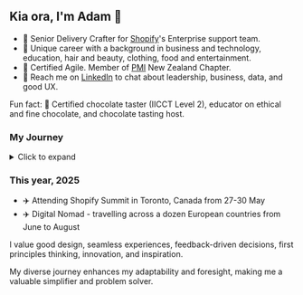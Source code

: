 ## Kia ora, I'm Adam 👋 

- 💼 Senior Delivery Crafter for [Shopify](https://github.com/shopify)'s Enterprise support team.
- 📐 Unique career with a background in business and technology, education, hair and beauty, clothing, food and entertainment.
- 🌱 Certified Agile. Member of [PMI](https://www.pmi.org/) New Zealand Chapter.
- 💬 Reach me on [LinkedIn](https://linkedin.com/in/adamthomsonnz) to chat about leadership, business, data, and good UX.

Fun fact: 🍫 Certified chocolate taster (IICCT Level 2), educator on ethical and fine chocolate, and chocolate tasting host.


### My Journey
<details>
<summary>Click to expand</summary>
<br />

I've been at Shopify.com since 2019, helping our teams excel. 🚀

### Early Years

- 2000-2018 - Freelancer in website development, marketing, design, and photography.
- 2004 - Started event organization and music/business promotion.
- 2007 - Became a radio DJ at iconic 40-year-old station [RadioActive 88.6FM](https://radioactive.fm/)
- 2009 - Began working for clothing brand [ALC Apparel](https://alostcauseofficial.com/)
- 2011 - Co-organizer of WordCamp NZ (national WordPress conference)
- 2014 - Managed the radio station on a 1-month contract
- 2017 - Led Wellington WordPress meetup.com group and co-organized monthly meetups
- 2017 - Managed the radio station on a 2-month contract
- 2017 - Joined NZ's hair & beauty industry training organization [NZHITO](https://hito.org.nz/)
- 2018 - Co-organizer and emcee at WordCamp NZ (national WordPress conference)

### Shopify, 2019-

- 2019 - Started at [Shopify.com](https://shopify.com/)
- 2020 - ✈️ Attended Shopify Summit in Ottawa, Canada, toured HQ, met CEO Tobi Lütke, dinner with COO Toby Shannon
- 2020 - Joined the pilot for enhancing support for Shopify's top merchants
- 2021 - Promoted to Enterprise Support Manager
- 2023 - ✈️ Attended LeadCon (leadership conference) at Fairmont Banff Springs, Canada
- 2023 - Joined Enterprise Support's senior leadership team

</details>

### This year, 2025

- ✈️ Attending Shopify Summit in Toronto, Canada from 27-30 May
- ✈️ Digital Nomad - travelling across a dozen European countries from June to August

I value good design, seamless experiences, feedback-driven decisions, first principles thinking, innovation, and inspiration.

My diverse journey enhances my adaptability and foresight, making me a valuable simplifier and problem solver.
